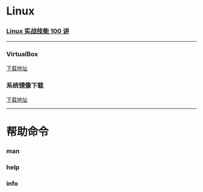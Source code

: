 # Linux
### [Linux 实战技能 100 讲](https://time.geekbang.org/course/intro/100029601)
---

### VirtualBox
[下载地址](https://www.virtualbox.org/wiki/Downloads)
### 系统镜像下载
[下载地址](http://isoredirect.centos.org/centos/7/isos/x86_64/)

---


# 帮助命令
### man
### help
### info

##
